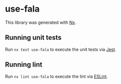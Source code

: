 # use-fala

This library was generated with [Nx](https://nx.dev).

## Running unit tests

Run `nx test use-fala` to execute the unit tests via [Jest](https://jestjs.io).

## Running lint

Run `nx lint use-fala` to execute the lint via [ESLint](https://eslint.org/).
